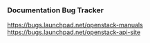 ### Documentation Bug Tracker

https://bugs.launchpad.net/openstack-manuals  
https://bugs.launchpad.net/openstack-api-site  
